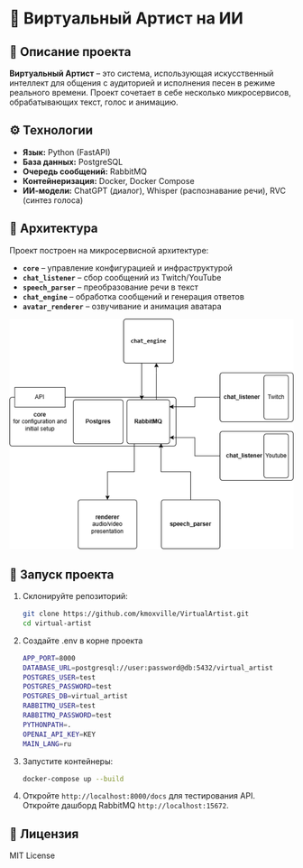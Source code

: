 # 🎤 Виртуальный Артист на ИИ  

## 📌 Описание проекта  
**Виртуальный Артист** – это система, использующая искусственный интеллект для общения с аудиторией и исполнения песен в режиме реального времени. Проект сочетает в себе несколько микросервисов, обрабатывающих текст, голос и анимацию.  

## ⚙️ Технологии  
- **Язык:** Python (FastAPI)  
- **База данных:** PostgreSQL  
- **Очередь сообщений:** RabbitMQ  
- **Контейнеризация:** Docker, Docker Compose  
- **ИИ-модели:** ChatGPT (диалог), Whisper (распознавание речи), RVC (синтез голоса)  

## 🔧 Архитектура  
Проект построен на микросервисной архитектуре:  
- **`core`** – управление конфигурацией и инфраструктурой  
- **`chat_listener`** – сбор сообщений из Twitch/YouTube  
- **`speech_parser`** – преобразование речи в текст  
- **`chat_engine`** – обработка сообщений и генерация ответов  
- **`avatar_renderer`** – озвучивание и анимация аватара

<p align="center">
  <img src="docs/architecture-diagram.png" alt="Архитектура проекта" width="600">
</p>

## 🚀 Запуск проекта  
1. Склонируйте репозиторий:  
   ```bash
   git clone https://github.com/kmoxville/VirtualArtist.git
   cd virtual-artist
   ```
2. Создайте .env в корне проекта
   ```bash
   APP_PORT=8000
   DATABASE_URL=postgresql://user:password@db:5432/virtual_artist
   POSTGRES_USER=test
   POSTGRES_PASSWORD=test
   POSTGRES_DB=virtual_artist
   RABBITMQ_USER=test
   RABBITMQ_PASSWORD=test
   PYTHONPATH=.
   OPENAI_API_KEY=KEY
   MAIN_LANG=ru

   ```
2. Запустите контейнеры:  
   ```bash
   docker-compose up --build
   ```  
3. Откройте `http://localhost:8000/docs` для тестирования API. 
Откройте дашборд RabbitMQ `http://localhost:15672`.

## 📜 Лицензия  
MIT License 